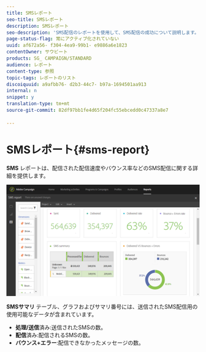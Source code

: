 ```yaml
---
title: SMSレポート
seo-title: SMSレポート
description: SMSレポート
seo-description: 'SMS配信のレポートを使用して、SMS配信の成功について説明します。 '
page-status-flag: 常にアクティブ化されていない
uuid: af672a56- f304-4ea9-99b1- e9886a6e1823
contentOwner: サウビート
products: SG_ CAMPAIGN/STANDARD
audience: レポート
content-type: 参照
topic-tags: レポートのリスト
discoiquuid: a9afbb76- d2b3-44c7- b97a-1694501aa913
internal: n
snippet: y
translation-type: tm+mt
source-git-commit: 82df97bb1fe4d65f204fc55ebcedd0c47337a8e7

---
```



# SMSレポート{#sms-report}

**SMS** レポートは、配信された配信速度やバウンス率などのSMS配信に関する詳細を提供します。

![](assets/dynamic_report_sms.png)

**SMSサマリ** テーブル、グラフおよびサマリ番号には、送信されたSMS配信用の使用可能なデータが含まれています。

* **処理/送信**&#x200B;済み:送信されたSMSの数。
* **配信**&#x200B;済み:配信されるSMSの数。
* **バウンス+エラー**:配信できなかったメッセージの数。

